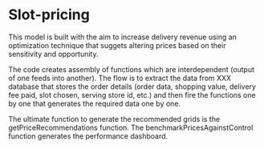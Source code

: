 # Slot-pricing
This model is built with the aim to increase delivery revenue using an optimization technique that suggets altering prices based on their sensitivity and opportunity.

The code creates assembly of functions which are interdependent (output of one feeds into another). The flow is to extract the data from XXX database that stores the order details (order data, shopping value, delivery fee paid, slot chosen, serving store id, etc.) and then fire the functions one by one that generates the required data one by one.

The ultimate function to generate the recommended grids is the getPriceRecommendations function. The benchmarkPricesAgainstControl function generates the performance dashboard.
